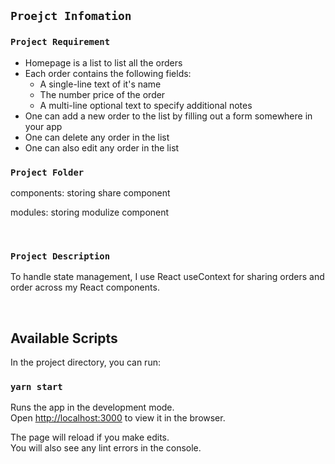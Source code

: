 ## `Proejct Infomation`

### `Project Requirement`

- Homepage is a list to list all the orders
- Each order contains the following fields:
  - A single-line text of it's name
  - The number price of the order
  - A multi-line optional text to specify additional notes
- One can add a new order to the list by filling out a form somewhere in your app
- One can delete any order in the list
- One can also edit any order in the list

### `Project Folder`

components: storing share component

modules: storing modulize component

<br>

### `Project Description`

To handle state management, I use React useContext for sharing orders and order across my React components.

<br>

## Available Scripts

In the project directory, you can run:

### `yarn start`

Runs the app in the development mode.<br />
Open [http://localhost:3000](http://localhost:3000) to view it in the browser.

The page will reload if you make edits.<br />
You will also see any lint errors in the console.

